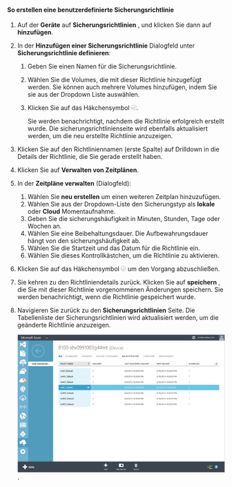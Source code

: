 <!--author=SharS last changed: 9/15/15-->

#### <a name="to-create-a-custom-backup-policy"></a>So erstellen eine benutzerdefinierte Sicherungsrichtlinie
1. Auf der **Geräte** auf **Sicherungsrichtlinien** , und klicken Sie dann auf **hinzufügen**.
2. In der **Hinzufügen einer Sicherungsrichtlinie** Dialogfeld unter **Sicherungsrichtlinie definieren**:
   
   1. Geben Sie einen Namen für die Sicherungsrichtlinie.
   2. Wählen Sie die Volumes, die mit dieser Richtlinie hinzugefügt werden. Sie können auch mehrere Volumes hinzufügen, indem Sie sie aus der Dropdown Liste auswählen.
   3. Klicken Sie auf das Häkchensymbol ![Häkchensymbol](./media/storsimple-add-backup-policy/HCS_CheckIcon-include.png).
      
      Sie werden benachrichtigt, nachdem die Richtlinie erfolgreich erstellt wurde. Die sicherungsrichtlinienseite wird ebenfalls aktualisiert werden, um die neu erstellte Richtlinie anzuzeigen.
3. Klicken Sie auf den Richtliniennamen (erste Spalte) auf Drilldown in die Details der Richtlinie, die Sie gerade erstellt haben.
4. Klicken Sie auf **Verwalten von Zeitplänen**.
5. In der **Zeitpläne verwalten** (Dialogfeld):
   
   1. Wählen Sie **neu erstellen** um einen weiteren Zeitplan hinzuzufügen.
   2. Wählen Sie aus der Dropdown-Liste den Sicherungstyp als **lokale** oder **Cloud** Momentaufnahme.
   3. Geben Sie die sicherungshäufigkeit in Minuten, Stunden, Tage oder Wochen an.
   4. Wählen Sie eine Beibehaltungsdauer. Die Aufbewahrungsdauer hängt von den sicherungshäufigkeit ab.
   5. Wählen Sie die Startzeit und das Datum für die Richtlinie ein.
   6. Wählen Sie dieses Kontrollkästchen, um die Richtlinie zu aktivieren.
6. Klicken Sie auf das Häkchensymbol ![Häkchensymbol](./media/storsimple-add-backup-policy/HCS_CheckIcon-include.png) um den Vorgang abzuschließen.
7. Sie kehren zu den Richtliniendetails zurück. Klicken Sie auf **speichern** , die Sie mit dieser Richtlinie vorgenommenen Änderungen speichern. Sie werden benachrichtigt, wenn die Richtlinie gespeichert wurde.
8. Navigieren Sie zurück zu den **Sicherungsrichtlinien** Seite. Die Tabellenliste der Sicherungsrichtlinien wird aktualisiert werden, um die geänderte Richtlinie anzuzeigen.
   
    ![Benutzerdefinierte Sicherungsrichtlinie](./media/storsimple-create-custom-backup-policy/HCS_CustomBackupPolicyM-include.png).

